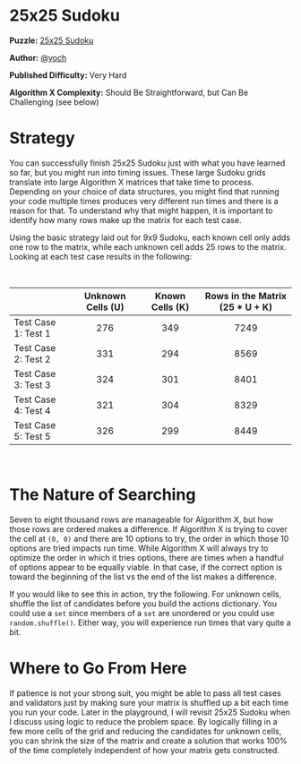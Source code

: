 # 25x25 Sudoku

__Puzzle:__ [25x25 Sudoku](https://www.codingame.com/training/expert/25x25-sudoku)

__Author:__ [@yoch](https://www.codingame.com/profile/14a6f9fb972f723d06789c969370ff2e7411725)

__Published Difficulty:__ Very Hard

__Algorithm X Complexity:__ Should Be Straightforward, but Can Be Challenging (see below)

# Strategy

You can successfully finish 25x25 Sudoku just with what you have learned so far, but you might run into timing issues. These large Sudoku grids translate into large Algorithm X matrices that take time to process. Depending on your choice of data structures, you might find that running your code multiple times produces very different run times and there is a reason for that. To understand why that might happen, it is important to identify how many rows make up the matrix for each test case.

Using the basic strategy laid out for 9x9 Sudoku, each known cell only adds one row to the matrix, while each unknown cell adds 25 rows to the matrix. Looking at each test case results in the following:

<BR>

| | Unknown Cells (U)          | Known Cells (K)              | Rows in the Matrix (25 * U + K)|
|:--|:----:|:-------------------:|:----:|
| Test Case 1: Test 1|276|349|7249|
| Test Case 2: Test 2|331|294|8569|
| Test Case 3: Test 3|324|301|8401|
| Test Case 4: Test 4|321|304|8329|
| Test Case 5: Test 5|326|299|8449|

<BR>

# The Nature of Searching

Seven to eight thousand rows are manageable for Algorithm X, but how those rows are ordered makes a difference. If Algorithm X is trying to cover the cell at `(0, 0)` and there are 10 options to try, the order in which those 10 options are tried impacts run time. While Algorithm X will always try to optimize the order in which it tries options, there are times when a handful of options appear to be equally viable. In that case, if the correct option is toward the beginning of the list vs the end of the list makes a difference.

If you would like to see this in action, try the following. For unknown cells, shuffle the list of candidates before you build the actions dictionary. You could use a `set` since members of a `set` are unordered or you could use `random.shuffle()`. Either way, you will experience run times that vary quite a bit.

# Where to Go From Here

If patience is not your strong suit, you might be able to pass all test cases and validators just by making sure your matrix is shuffled up a bit each time you run your code. Later in the playground, I will revisit 25x25 Sudoku when I discuss using logic to reduce the problem space. By logically filling in a few more cells of the grid and reducing the candidates for unknown cells, you can shrink the size of the matrix and create a solution that works 100% of the time completely independent of how your matrix gets constructed.
